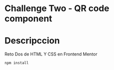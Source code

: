 # Challenge Two - QR code component 

# Descripccion
Reto Dos de HTML Y CSS en Frontend Mentor

```bash
npm install
```